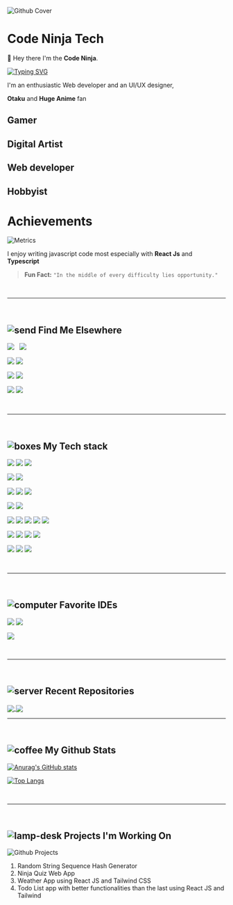 ![Github Cover](https://user-images.githubusercontent.com/70282966/133938308-b769e17b-1619-403e-875d-d0ae11206570.png)


# Code Ninja Tech

👋 Hey there I'm the **Code Ninja**.

[![Typing SVG](https://readme-typing-svg.herokuapp.com?font=ubuntu&color=03bb85&lines=14+Year+Old+Full+Stack+Web+Developer)](https://git.io/typing-svg)


I'm an enthusiastic Web developer and an UI/UX designer,

**Otaku** and **Huge Anime** fan

 Gamer
-
Digital Artist
-
Web developer
-
Hobbyist
-

# Achievements

![Metrics](https://metrics.lecoq.io/CodeNinja-tech?template=classic&base.header=0&base.activity=0&base.community=0&base.repositories=0&base.metadata=0&achievements=1&achievements.threshold=C&achievements.secrets=true&achievements.display=compact&achievements.limit=0&config.timezone=Africa%2FLagos)

I enjoy writing javascript code most especially with **React Js** and **Typescript**
> 

> **Fun Fact:**  `"In the middle of every difficulty lies opportunity."`

<br />
<hr />
<br />

## ![send](https://user-images.githubusercontent.com/70282966/131900966-a110847b-65e4-4464-9c9e-b669044c1c84.png) Find Me Elsewhere

<a target="_blank" rel="noopener noreferrer" href="https://www.instagram.com/code_ninja.io/"><img src="https://img.shields.io/badge/Instagram-E4405F?style=for-the-badge&amp;logo=instagram&amp;logoColor=white" style="max-width:100%;"></a>
<a target="_blank" rel="noopener noreferrer" href="https://twitter.com/15Codeninja"><img src="https://img.shields.io/badge/Twitter-1DA1F2?style=for-the-badge&logo=twitter&logoColor=white" style="max-width:100%; margin-left: 8px; display: inline-block"></a>


<a target="_blank" rel="noopener noreferrer" href="https://stackoverflow.com/users/14390276/code-ninja-tech
"><img src="https://img.shields.io/badge/Stack_Overflow-FE7A16?style=for-the-badge&logo=stack-overflow&logoColor=white" style="max-width:100%;"></a>
<a target="_blank" rel="noopener noreferrer" href="https://codepen.io/CodeNinja-tech
"><img src="https://img.shields.io/badge/Codepen-000000?style=for-the-badge&logo=codepen&logoColor=white" style="max-width:100%;"></a>

<a target="_blank" rel="noopener noreferrer" href="https://www.pinterest.com/CodeNinja_tech
"><img src="https://img.shields.io/badge/Pinterest-%23E60023.svg?&style=for-the-badge&logo=Pinterest&logoColor=white" style="max-width:100%;"></a>
<a target="_blank" rel="noopener noreferrer" href="https://www.quora.com/profile/CODE-NINJA-16
"><img src="https://img.shields.io/badge/Quora-%23B92B27.svg?&style=for-the-badge&logo=Quora&logoColor=white" style="max-width:100%;"></a>

<a target="_blank" rel="noopener noreferrer" href="https://www.hackerearth.com/@CodeNinja-tech
"><img src="https://img.shields.io/badge/HackerEarth-%232C3454.svg?&style=for-the-badge&logo=HackerEarth&logoColor=Blue" style="max-width:100%;"></a>
<a target="_blank" rel="noopener noreferrer" href="https://www.hackerrank.com/codeninja_tech
"><img src="https://img.shields.io/badge/-Hackerrank-2EC866?style=for-the-badge&logo=HackerRank&logoColor=white" style="max-width:100%;"></a>

<br />
<hr />
<br />

## ![boxes](https://user-images.githubusercontent.com/70282966/131907419-8fd04005-aae7-421b-99f1-4c429847566e.png) My Tech stack

<img src="https://img.shields.io/badge/HTML5-E34F26?style=for-the-badge&logo=html5&logoColor=white" style="max-width:100%;"></a>
<img src="https://img.shields.io/badge/CSS3-1572B6?style=for-the-badge&logo=css3&logoColor=white" style="max-width:100%;"></a>
<img src="https://img.shields.io/badge/JavaScript-323330?style=for-the-badge&logo=javascript&logoColor=F7DF1E" style="max-width:100%;"></a>

<img src="https://img.shields.io/badge/TypeScript-007ACC?style=for-the-badge&logo=typescript&logoColor=white" style="max-width:100%;"></a>
<img src="https://img.shields.io/badge/Python-3776AB?style=for-the-badge&logo=python&logoColor=white" style="max-width:100%;"></a>

<img src="https://img.shields.io/badge/MySQL-00000F?style=for-the-badge&logo=mysql&logoColor=white" style="max-width:100%;"></a>
<img src="https://img.shields.io/badge/MongoDB-4EA94B?style=for-the-badge&logo=mongodb&logoColor=white" style="max-width:100%;"></a>
<img src="https://img.shields.io/badge/Microsoft%20SQL%20Sever-CC2927?style=for-the-badge&logo=microsoft%20sql%20server&logoColor=white" style="max-width:100%;"></a>

<img src="https://img.shields.io/badge/React_Native-20232A?style=for-the-badge&logo=react&logoColor=61DAFB" style="max-width:100%;"></a>
<img src="https://img.shields.io/badge/Flutter-02569B?style=for-the-badge&logo=flutter&logoColor=white" style="max-width:100%;"></a>

<img src="https://img.shields.io/badge/Node.js-43853D?style=for-the-badge&logo=node-dot-js&logoColor=white" style="max-width:100%;"></a>
<img src="https://img.shields.io/badge/npm-CB3837?style=for-the-badge&logo=npm&logoColor=white" style="max-width:100%;"></a>
<img src="https://img.shields.io/badge/Markdown-000000?style=for-the-badge&logo=markdown&logoColor=white" style="max-width:100%;"></a>
<img src="https://img.shields.io/badge/Bootstrap-563D7C?style=for-the-badge&logo=bootstrap&logoColor=white" style="max-width:100%;"></a>
<img src="https://img.shields.io/badge/React-20232A?style=for-the-badge&logo=react&logoColor=61DAFB" style="max-width:100%;"></a>

<img src="https://img.shields.io/badge/Vue.js-35495E?style=for-the-badge&logo=vue-dot-js&logoColor=4FC08D" style="max-width:100%;"></a>
<img src="https://img.shields.io/badge/Heroku-430098?style=for-the-badge&logo=heroku&logoColor=white" style="max-width:100%;"></a>
<img src="https://img.shields.io/badge/GraphQl-E10098?style=for-the-badge&logo=graphql&logoColor=white" style="max-width:100%;"></a>
<img src="https://img.shields.io/badge/Material--UI-0081CB?style=for-the-badge&logo=material-ui&logoColor=white" style="max-width:100%;"></a>

<img src="https://img.shields.io/badge/jQuery-0769AD?style=for-the-badge&logo=jquery&logoColor=white" style="max-width:100%;"></a>
<img src="https://img.shields.io/badge/nuxt.js-00C58E?style=for-the-badge&logo=nuxt-dot-js&logoColor=white" style="max-width:100%;"></a>
<img src="https://img.shields.io/badge/firebase-ffca28?style=for-the-badge&logo=firebase&logoColor=black" style="max-width:100%;"></a>

<br />
<hr />
<br />

## ![computer](https://user-images.githubusercontent.com/70282966/131901446-90ec343f-6ffb-4403-80b1-1dce9a650b43.png) Favorite IDEs

<img src="https://img.shields.io/badge/Visual_Studio_Code-0078D4?style=for-the-badge&logo=visual%20studio%20code&logoColor=white" style="max-width:100%;"></a>
<img src="https://img.shields.io/badge/Atom-66595C?style=for-the-badge&logo=Atom&logoColor=white" style="max-width:100%;"></a>

<img src="https://img.shields.io/badge/sublime_text-%23575757.svg?&style=for-the-badge&logo=sublime-text&logoColor=important" style="max-width:100%;"></a>

<br />
<hr />
<br />

## ![server](https://user-images.githubusercontent.com/70282966/131907017-40eb5e6a-67a7-4613-ade3-2f02def2ae7f.png) Recent Repositories

<a href="https://github.com/CodeNinja-tech/Task-Tracker">
  <img align="center" src="https://github-readme-stats.vercel.app/api/pin/?username=CodeNinja-tech&theme=tokyonight&hide_border=true&repo=Task-Tracker" />
</a>
<a href="https://github.com/CodeNinja-tech/TypeScript-Keyboard">
  <img align="center" src="https://github-readme-stats.vercel.app/api/pin/?username=CodeNinja-tech&theme=tokyonight&hide_border=true&repo=TypeScript-Keyboard" />
</a>

<br />
<hr />
<br />

## ![coffee](https://user-images.githubusercontent.com/70282966/131907085-a312ce19-86c5-496a-9aa4-eca7cbcce7c1.png) My Github Stats

[![Anurag's GitHub stats](https://github-readme-stats.vercel.app/api?username=CodeNinja-tech&theme=tokyonight&hide_border=true)](https://github.com/anuraghazra/github-readme-stats)
<!-- 

[![willianrod's wakatime stats](https://github-readme-stats.vercel.app/api/wakatime?username=CodeNinja_tech&theme=tokyonight&layout=compact&hide_border=true)](https://github.com/CodeNinja-tech) -->
[![Top Langs](https://github-readme-stats.vercel.app/api/top-langs/?username=CodeNinja-tech&layout=compact&langs_count=8&theme=tokyonight&hide_border=true&)](https://github.com/anuraghazra/github-readme-stats)

<br />
<hr />
<br />


## ![lamp-desk](https://user-images.githubusercontent.com/70282966/131908132-98b1e101-f327-45e6-9fca-30a5c6542b10.png) Projects I'm Working On

![Github Projects](https://user-images.githubusercontent.com/70282966/133939710-1fa1d271-83a4-4f77-9924-38b8cdf25b71.png)


 1.  Random String Sequence Hash Generator
 2.  Ninja Quiz Web App
 3.  Weather App using React JS and Tailwind CSS
 4.  Todo List app with better functionalities than the last using React JS and Tailwind



